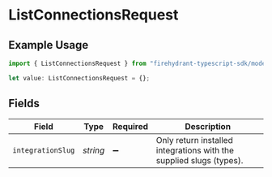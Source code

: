 # ListConnectionsRequest

## Example Usage

```typescript
import { ListConnectionsRequest } from "firehydrant-typescript-sdk/models/operations";

let value: ListConnectionsRequest = {};
```

## Fields

| Field                                                               | Type                                                                | Required                                                            | Description                                                         |
| ------------------------------------------------------------------- | ------------------------------------------------------------------- | ------------------------------------------------------------------- | ------------------------------------------------------------------- |
| `integrationSlug`                                                   | *string*                                                            | :heavy_minus_sign:                                                  | Only return installed integrations with the supplied slugs (types). |